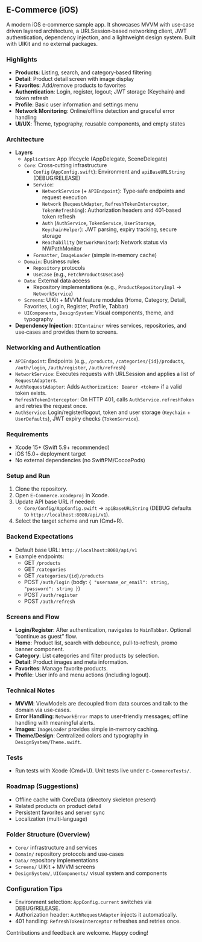 ## E‑Commerce (iOS)

A modern iOS e‑commerce sample app. It showcases MVVM with use‑case driven layered architecture, a URLSession‑based networking client, JWT authentication, dependency injection, and a lightweight design system. Built with UIKit and no external packages.

### Highlights
- **Products**: Listing, search, and category‑based filtering
- **Detail**: Product detail screen with image display
- **Favorites**: Add/remove products to favorites
- **Authentication**: Login, register, logout; JWT storage (Keychain) and token refresh
- **Profile**: Basic user information and settings menu
- **Network Monitoring**: Online/offline detection and graceful error handling
- **UI/UX**: Theme, typography, reusable components, and empty states

### Architecture
- **Layers**
  - `Application`: App lifecycle (AppDelegate, SceneDelegate)
  - `Core`: Cross‑cutting infrastructure
    - `Config` (`AppConfig.swift`): Environment and `apiBaseURLString` (DEBUG/RELEASE)
    - `Service`:
      - `NetworkService` (+ `APIEndpoint`): Type‑safe endpoints and request execution
      - `Network` (`RequestAdapter`, `RefreshTokenInterceptor`, `TokenRefreshing`): Authorization headers and 401‑based token refresh
      - `Auth` (`AuthService`, `TokenService`, `UserStorage`, `KeychainHelper`): JWT parsing, expiry tracking, secure storage
      - `Reachability` (`NetworkMonitor`): Network status via NWPathMonitor
    - `Formatter`, `ImageLoader` (simple in‑memory cache)
  - `Domain`: Business rules
    - `Repository` protocols
    - `UseCase` (e.g., `FetchProductsUseCase`)
  - `Data`: External data access
    - Repository implementations (e.g., `ProductRepositoryImpl` → `NetworkService`)
  - `Screens`: UIKit + MVVM feature modules (Home, Category, Detail, Favorites, Login, Register, Profile, Tabbar)
  - `UIComponents`, `DesignSystem`: Visual components, theme, and typography
- **Dependency Injection**: `DIContainer` wires services, repositories, and use‑cases and provides them to screens.

### Networking and Authentication
- `APIEndpoint`: Endpoints (e.g., `/products`, `/categories/{id}/products`, `/auth/login`, `/auth/register`, `/auth/refresh`)
- `NetworkService`: Executes requests with URLSession and applies a list of `RequestAdapter`s.
- `AuthRequestAdapter`: Adds `Authorization: Bearer <token>` if a valid token exists.
- `RefreshTokenInterceptor`: On HTTP 401, calls `AuthService.refreshToken` and retries the request once.
- `AuthService`: Login/register/logout, token and user storage (`Keychain` + `UserDefaults`), JWT expiry checks (`TokenService`).

### Requirements
- Xcode 15+ (Swift 5.9+ recommended)
- iOS 15.0+ deployment target
- No external dependencies (no SwiftPM/CocoaPods)

### Setup and Run
1. Clone the repository.
2. Open `E-Commerce.xcodeproj` in Xcode.
3. Update API base URL if needed:
   - `Core/Config/AppConfig.swift` → `apiBaseURLString` (DEBUG defaults to `http://localhost:8080/api/v1`).
4. Select the target scheme and run (Cmd+R).

### Backend Expectations
- Default base URL: `http://localhost:8080/api/v1`
- Example endpoints:
  - GET `/products`
  - GET `/categories`
  - GET `/categories/{id}/products`
  - POST `/auth/login` (body: `{ "username_or_email": string, "password": string }`)
  - POST `/auth/register`
  - POST `/auth/refresh`

### Screens and Flow
- **Login/Register**: After authentication, navigates to `MainTabbar`. Optional “continue as guest” flow.
- **Home**: Product list, search with debounce, pull‑to‑refresh, promo banner component.
- **Category**: List categories and filter products by selection.
- **Detail**: Product images and meta information.
- **Favorites**: Manage favorite products.
- **Profile**: User info and menu actions (including logout).

### Technical Notes
- **MVVM**: ViewModels are decoupled from data sources and talk to the domain via use‑cases.
- **Error Handling**: `NetworkError` maps to user‑friendly messages; offline handling with meaningful alerts.
- **Images**: `ImageLoader` provides simple in‑memory caching.
- **Theme/Design**: Centralized colors and typography in `DesignSystem/Theme.swift`.

### Tests
- Run tests with Xcode (Cmd+U). Unit tests live under `E-CommerceTests/`.

### Roadmap (Suggestions)
- Offline cache with CoreData (directory skeleton present)
- Related products on product detail
- Persistent favorites and server sync
- Localization (multi‑language)

### Folder Structure (Overview)
- `Core/` infrastructure and services
- `Domain/` repository protocols and use‑cases
- `Data/` repository implementations
- `Screens/` UIKit + MVVM screens
- `DesignSystem/`, `UIComponents/` visual system and components

### Configuration Tips
- Environment selection: `AppConfig.current` switches via DEBUG/RELEASE.
- Authorization header: `AuthRequestAdapter` injects it automatically.
- 401 handling: `RefreshTokenInterceptor` refreshes and retries once.

Contributions and feedback are welcome. Happy coding!
